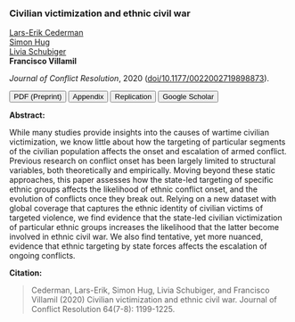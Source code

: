 ### Civilian victimization and ethnic civil war

[Lars-Erik Cederman](https://icr.ethz.ch/people/cederman/)<br>
[Simon Hug](https://www.unige.ch/cisa/center/members/hug-simon/)<br>
[Livia Schubiger](https://liviaschubiger.com/)<br>
**Francisco Villamil**

*Journal of Conflict Resolution*, 2020 ([doi/10.1177/0022002719898873](https://doi.org/10.1177/0022002719898873)).

<a href="https://nbviewer.org/github/franvillamil/franvillamil.github.io/blob/master/files/pubs/2020_Cederman_etal_preprint.pdf" target="_blank"><button type="button button1">PDF (Preprint)</button></a> <a href="https://journals.sagepub.com/doi/suppl/10.1177/0022002719898873/suppl_file/appendix.pdf" target="_blank"><button type="button button1">Appendix</button></a> <a href="https://github.com/franvillamil/franvillamil.github.io/raw/master/files/pubs/replication_cederman_et_al_2020.zip" target="_blank"><button type="button button1">Replication</button></a> <a href="https://scholar.google.es/citations?view_op=view_citation&hl=en&user=G10YqfQAAAAJ&citation_for_view=G10YqfQAAAAJ:u-x6o8ySG0sC"><button type="button button1">Google Scholar</button></a>

**Abstract:**

While many studies provide insights into the causes of wartime civilian victimization, we know little about how the targeting of particular segments of the civilian population affects the onset and escalation of armed conflict. Previous research on conflict onset has been largely limited to structural variables, both theoretically and empirically. Moving beyond these static approaches, this paper assesses how the state-led targeting of specific ethnic groups affects the likelihood of ethnic conflict onset, and the evolution of conflicts once they break out. Relying on a new dataset with global coverage that captures the ethnic identity of civilian victims of targeted violence, we find evidence that the state-led civilian victimization of particular ethnic groups increases the likelihood that the latter become involved in ethnic civil war. We also find tentative, yet more nuanced, evidence that ethnic targeting by state forces affects the escalation of ongoing conflicts.

**Citation:**

> Cederman, Lars-Erik, Simon Hug, Livia Schubiger, and Francisco Villamil (2020) Civilian victimization and ethnic civil war. Journal of Conflict Resolution 64(7-8): 1199-1225.